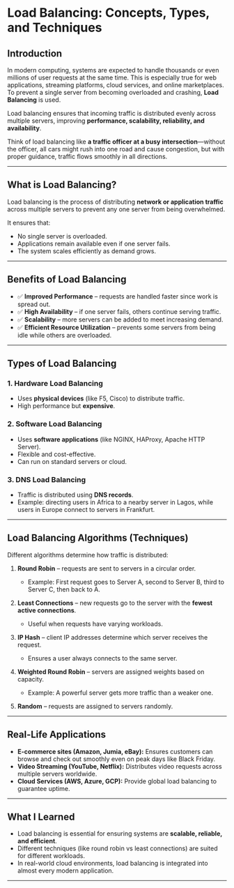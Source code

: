 # Load Balancing: Concepts, Types, and Techniques

## Introduction

In modern computing, systems are expected to handle thousands or even millions of user requests at the same time. This is especially true for web applications, streaming platforms, cloud services, and online marketplaces. To prevent a single server from becoming overloaded and crashing, **Load Balancing** is used.

Load balancing ensures that incoming traffic is distributed evenly across multiple servers, improving **performance, scalability, reliability, and availability**.

Think of load balancing like **a traffic officer at a busy intersection**—without the officer, all cars might rush into one road and cause congestion, but with proper guidance, traffic flows smoothly in all directions.

---

## What is Load Balancing?

Load balancing is the process of distributing **network or application traffic** across multiple servers to prevent any one server from being overwhelmed.

It ensures that:

* No single server is overloaded.
* Applications remain available even if one server fails.
* The system scales efficiently as demand grows.

---

## Benefits of Load Balancing

* ✅ **Improved Performance** – requests are handled faster since work is spread out.
* ✅ **High Availability** – if one server fails, others continue serving traffic.
* ✅ **Scalability** – more servers can be added to meet increasing demand.
* ✅ **Efficient Resource Utilization** – prevents some servers from being idle while others are overloaded.

---

## Types of Load Balancing

### 1. **Hardware Load Balancing**

* Uses **physical devices** (like F5, Cisco) to distribute traffic.
* High performance but **expensive**.

### 2. **Software Load Balancing**

* Uses **software applications** (like NGINX, HAProxy, Apache HTTP Server).
* Flexible and cost-effective.
* Can run on standard servers or cloud.

### 3. **DNS Load Balancing**

* Traffic is distributed using **DNS records**.
* Example: directing users in Africa to a nearby server in Lagos, while users in Europe connect to servers in Frankfurt.

---

## Load Balancing Algorithms (Techniques)

Different algorithms determine how traffic is distributed:

1. **Round Robin** – requests are sent to servers in a circular order.

   * Example: First request goes to Server A, second to Server B, third to Server C, then back to A.

2. **Least Connections** – new requests go to the server with the **fewest active connections**.

   * Useful when requests have varying workloads.

3. **IP Hash** – client IP addresses determine which server receives the request.

   * Ensures a user always connects to the same server.

4. **Weighted Round Robin** – servers are assigned weights based on capacity.

   * Example: A powerful server gets more traffic than a weaker one.

5. **Random** – requests are assigned to servers randomly.

---

## Real-Life Applications

* **E-commerce sites (Amazon, Jumia, eBay):** Ensures customers can browse and check out smoothly even on peak days like Black Friday.
* **Video Streaming (YouTube, Netflix):** Distributes video requests across multiple servers worldwide.
* **Cloud Services (AWS, Azure, GCP):** Provide global load balancing to guarantee uptime.

---

## What I Learned

* Load balancing is essential for ensuring systems are **scalable, reliable, and efficient**.
* Different techniques (like round robin vs least connections) are suited for different workloads.
* In real-world cloud environments, load balancing is integrated into almost every modern application.

---

